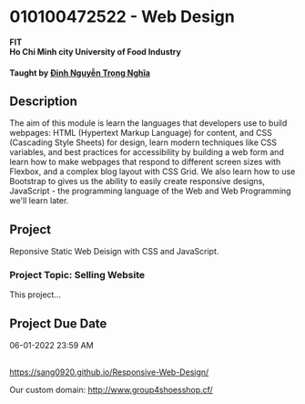 # 010100472522 - Web Design

__FIT<br>
Ho Chi Minh city University of Food Industry__

#### Taught by [Đinh Nguyễn Trọng Nghĩa](https://www.youtube.com/channel/UCuMITT7oXJMM5t0tNMJUrXA) 

## Description
The aim of this module is learn the languages that developers use to build webpages: HTML (Hypertext Markup Language) for content, and CSS (Cascading Style Sheets) for design, learn modern techniques like CSS variables, and best practices for accessibility by building a web form and learn how to make webpages that respond to different screen sizes with Flexbox, and a complex blog layout with CSS Grid. We also learn how to use Bootstrap to gives us the ability to easily create responsive designs, JavaScript - the programming language of the Web and Web Programming we'll learn later.

## Project

Reponsive Static Web Deisign with CSS and JavaScript.
### Project Topic: Selling Website

This project...

## Project Due Date
06-01-2022 23:59 AM

##

https://sang0920.github.io/Responsive-Web-Design/

Our custom domain: http://www.group4shoesshop.cf/
